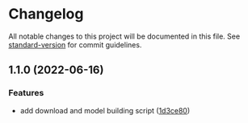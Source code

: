 # Changelog

All notable changes to this project will be documented in this file. See [standard-version](https://github.com/conventional-changelog/standard-version) for commit guidelines.

## 1.1.0 (2022-06-16)


### Features

* add download and model building script ([1d3ce80](https://github.com/zhonghua-wang/psea/commit/1d3ce803b7c99d1a5b7352113a35410267e5cd70))
